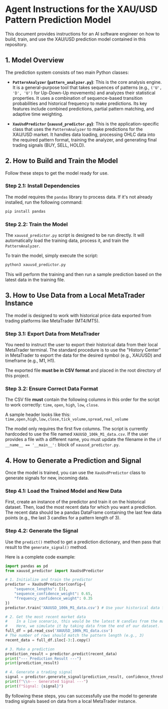 # Agent Instructions for the XAU/USD Pattern Prediction Model

This document provides instructions for an AI software engineer on how to build, train, and use the XAU/USD prediction model contained in this repository.

## 1. Model Overview

The prediction system consists of two main Python classes:

-   **`PatternAnalyzer` (`pattern_analyzer.py`)**: This is the core analysis engine. It is a general-purpose tool that takes sequences of patterns (e.g., `('U', 'D', 'U')` for Up-Down-Up movements) and analyzes their statistical properties. It uses a combination of sequence-based transition probabilities and historical frequency to make predictions. Its key features include combined predictions, partial pattern matching, and adaptive time weighting.

-   **`XauUsdPredictor` (`xauusd_predictor.py`)**: This is the application-specific class that uses the `PatternAnalyzer` to make predictions for the XAU/USD market. It handles data loading, processing OHLC data into the required pattern format, training the analyzer, and generating final trading signals (BUY, SELL, HOLD).

## 2. How to Build and Train the Model

Follow these steps to get the model ready for use.

### Step 2.1: Install Dependencies

The model requires the `pandas` library to process data. If it's not already installed, run the following command:

```bash
pip install pandas
```

### Step 2.2: Train the Model

The `xauusd_predictor.py` script is designed to be run directly. It will automatically load the training data, process it, and train the `PatternAnalyzer`.

To train the model, simply execute the script:

```bash
python3 xauusd_predictor.py
```

This will perform the training and then run a sample prediction based on the latest data in the training file.

## 3. How to Use Data from a Local MetaTrader Instance

The model is designed to work with historical price data exported from trading platforms like MetaTrader (MT4/MT5).

### Step 3.1: Export Data from MetaTrader

You need to instruct the user to export their historical data from their local MetaTrader terminal. The standard procedure is to use the "History Center" in MetaTrader to export the data for the desired symbol (e.g., XAUUSD) and timeframe (e.g., M1, H1).

The exported file **must be in CSV format** and placed in the root directory of this project.

### Step 3.2: Ensure Correct Data Format

The CSV file **must** contain the following columns in this order for the script to work correctly: `time`, `open`, `high`, `low`, `close`.

A sample header looks like this:
`time,open,high,low,close,tick_volume,spread,real_volume`

The model only requires the first five columns. The script is currently hardcoded to use the file named `XAUUSD_100k_M1_data.csv`. If the user provides a file with a different name, you must update the filename in the `if __name__ == '__main__':` block of `xauusd_predictor.py`.

## 4. How to Generate a Prediction and Signal

Once the model is trained, you can use the `XauUsdPredictor` class to generate signals for new, incoming data.

### Step 4.1: Load the Trained Model and New Data

First, create an instance of the predictor and train it on the historical dataset. Then, load the most recent data for which you want a prediction. The recent data should be a pandas DataFrame containing the last few data points (e.g., the last 3 candles for a pattern length of 3).

### Step 4.2: Generate the Signal

Use the `predict()` method to get a prediction dictionary, and then pass that result to the `generate_signal()` method.

Here is a complete code example:

```python
import pandas as pd
from xauusd_predictor import XauUsdPredictor

# 1. Initialize and train the predictor
predictor = XauUsdPredictor(config={
    "sequence_lengths": [3],
    "sequence_confidence_weight": 0.65,
    "frequency_confidence_weight": 0.35
})
predictor.train('XAUUSD_100k_M1_data.csv') # Use your historical data file

# 2. Get the most recent market data
#    In a live scenario, this would be the latest N candles from the market.
#    Here, we simulate it by taking data from the end of our dataset.
full_df = pd.read_csv('XAUUSD_100k_M1_data.csv')
# The number of rows should match the pattern length (e.g., 3)
recent_data = full_df.iloc[-3:].copy()

# 3. Make a prediction
prediction_result = predictor.predict(recent_data)
print("--- Prediction Result ---")
print(prediction_result)

# 4. Generate a trading signal
signal = predictor.generate_signal(prediction_result, confidence_threshold=0.4, delta_threshold=0.05)
print(f"\\n--- Generated Signal ---")
print(f"Signal: {signal}")
```

By following these steps, you can successfully use the model to generate trading signals based on data from a local MetaTrader instance.